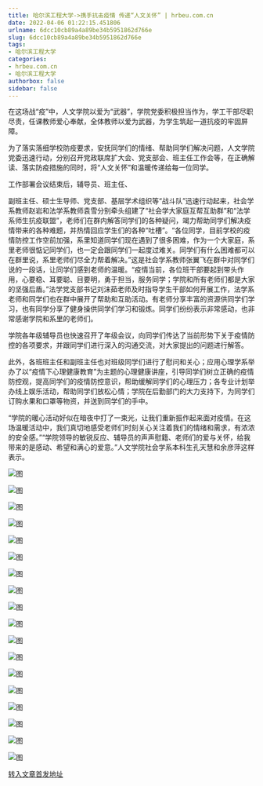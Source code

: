 ```yaml
---
title: 哈尔滨工程大学->携手抗击疫情 传递“人文关怀” | hrbeu.com.cn
date: 2022-04-06 01:22:15.451806
urlname: 6dcc10cb89a4a89be34b5951862d766e
slug: 6dcc10cb89a4a89be34b5951862d766e
tags: 
- 哈尔滨工程大学
categories:
- hrbeu.com.cn
- 哈尔滨工程大学
authorbox: false
sidebar: false
---
```

在这场战“疫”中，人文学院以爱为“武器”，学院党委积极担当作为，学工干部尽职尽责，任课教师爱心奉献，全体教师以爱为武器，为学生筑起一道抗疫的牢固屏障。

为了落实落细学校防疫要求，安抚同学们的情绪、帮助同学们解决问题，人文学院党委迅速行动，分别召开党政联席扩大会、党支部会、班主任工作会等，在正确解读、落实防疫措施的同时，将“人文关怀”和温暖传递给每一位同学。

工作部署会议结束后，辅导员、班主任、
<!--more-->
副班主任、硕士生导师、党支部、基层学术组织等“战斗队”迅速行动起来，社会学系教师赵岩和法学系教师袁雪分别牵头组建了“社会学大家庭互帮互助群”和“法学系师生抗疫联盟”，老师们在群内解答同学们的各种疑问，竭力帮助同学们解决疫情带来的各种难题，并热情回应学生们的各种“吐槽”。“各位同学，目前学校的疫情防控工作空前加强，系里知道同学们现在遇到了很多困难，作为一个大家庭，系里老师很惦记同学们，也一定会跟同学们一起度过难关。同学们有什么困难都可以在群里说，系里老师们尽全力帮着解决。”这是社会学系教师张翼飞在群中对同学们说的一段话，让同学们感到老师的温暖。“疫情当前，各位班干部要起到带头作用，心要稳、耳要聪、目要明，勇于担当，服务同学；学院和所有老师们都是大家的坚强后盾。”法学党支部书记刘沫茹老师及时指导学生干部如何开展工作，法学系老师和同学们也在群中展开了帮助和互助活动。有老师分享丰富的资源供同学们学习，也有同学分享了健身操供同学们学习和锻炼。同学们纷纷表示非常感动，也非常感谢学院和系里的老师们。

学院各年级辅导员也快速召开了年级会议，向同学们传达了当前形势下关于疫情防控的各项要求，并跟同学们进行深入的沟通交流，对大家提出的问题进行解答。

此外，各班班主任和副班主任也对班级同学们进行了慰问和关心；应用心理学系举办了以“疫情下心理健康教育”为主题的心理健康讲座，引导同学们树立正确的疫情防控观，提高同学们的疫情防控意识，帮助缓解同学们的心理压力；各专业计划举办线上娱乐活动，帮助同学们放松心情；学院在后勤部门的大力支持下，为同学们订购水果和口罩等物资，并送到同学们的手中。

“学院的暖心活动好似在暗夜中打了一束光，让我们重新振作起来面对疫情。在这场温暖活动中，我们真切地感受老师们时刻关心关注着我们的情绪和需求，有浓浓的安全感。”“学院领导的敏锐反应、辅导员的声声慰籍、老师们的爱与关怀，给我带来的是感动、希望和满心的爱意。”人文学院社会学系本科生孔天慧和余彦萍这样表示。

![图](http://gongxue.cn/__local/0/7C/9B/33C87BEC24A218F02BE4FD03A65_612C62B0_4332.jpg)

![图](http://gongxue.cn/__local/E/C0/87/4C3CE28E0EAA42EC0863E762E4C_2B639628_2CBA.jpg)

![图](http://gongxue.cn/__local/7/5F/C6/5B963E9A8BE3D77674D1ED2A71C_7D67B7AC_2BD4.jpg)

![图](http://gongxue.cn/__local/0/27/A7/4F4E15367EAC5F2359263E68AED_87BF2973_2B54.jpg)

![图](http://gongxue.cn/__local/7/E3/9B/60D9AB2997ED9A20FD295833BE1_B95C18D0_4D29.jpg)

![图](http://gongxue.cn/__local/3/64/EB/D4F3593DE67713D7DCA7F92471A_281E9D13_2E5A.jpg)

![图](http://gongxue.cn/__local/D/44/EE/DCA09DA77C0BB5FDCFE0EB876F1_4DF4E361_529B.jpg)

![图](http://gongxue.cn/__local/C/58/4A/0DB86865A6F9ED13248D9926223_DD096863_3ADB.jpg)

![图](http://gongxue.cn/__local/C/F8/ED/B5180D14390411F0536167993A0_8553EA3D_54CD.jpg)

![图](http://gongxue.cn/__local/8/45/8E/7CFF73240808890F3151F585D27_F2F586E2_2F4B.jpg)

![图](http://gongxue.cn/__local/F/65/C9/02FEAE8BD1843DCB58E528A9D7B_22DCE4B6_2849.jpg)

![图](http://gongxue.cn/__local/9/82/69/EA3EDCD90E99BA4E01EDE4DB81A_BB344857_45B9.jpg)

![图](http://gongxue.cn/__local/E/2F/53/EE24087E0EA0C40DF8F6CC301B9_8824A397_2B1D.jpg)

![图](http://gongxue.cn/__local/3/93/7A/456144AE1CEED4347056F78C404_08A53E67_4A47.jpg)

![图](http://gongxue.cn/__local/6/E9/36/F4216A5561189B31696751DD01B_9C219659_3508.jpg)

![图](http://gongxue.cn/__local/6/74/5B/98EB6075114F21CD19D65AA8585_4A568975_29EA.jpg)

![图](http://gongxue.cn/__local/B/BC/B2/08BE6C220428A588C0FF95BCF16_E43316AA_2F4F.jpg)

![图](http://gongxue.cn/__local/7/FD/0C/9B1126021820C099EB7222A4FD7_AC9EA59D_3D11.jpg)

[转入文章首发地址](http://gongxue.cn/info/1015/70191.htm)
